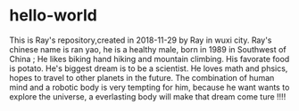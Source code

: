 # hello-world
This is Ray's repository,created in 2018-11-29 by Ray in wuxi city.
Ray's chinese name is ran yao, he is a healthy male, born in 1989 in Southwest of China ;
He likes biking hand hiking and mountain climbing.
His favorate food is potato.
He's biggest dream  is to be a scientist. 
He loves math and phsics, hopes to travel to other planets in  the future. 
The combination of human mind and a robotic body is very tempting for him, because he want
wants to explore the universe, a everlasting body will make that dream come ture !!!!
